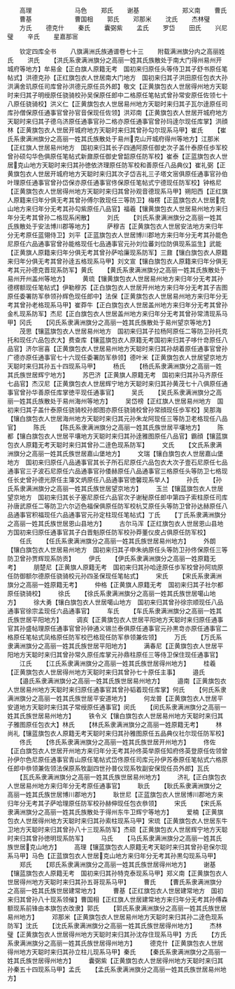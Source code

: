 <!-- { "loadSidebar": true } -->
　　高理　　　　　　　马色
　　郑氏
　　谢基　　　　　　　郑义南
　　曹氏
　　曹基　　　　　　　曹国相
　　郭氏
　　邓那米
　　沈氏
　　杰林璧
　　方氏
　　德克什
　　秦氏
　　囊弼紫
　　孟氏
　　罗岱
　　田氏
　　兴尼璧
　　辛氏
　　星嘉那宻









　　钦定四库全书
　　八旗满洲氏族通谱卷七十三
　　附载满洲旗分内之高丽姓氏
　　洪氏
　　【洪氏系隶满洲旗分之高丽一姓其氏族散处于南大门得州易州开城府等地方】牟易金【正白旗人原籍无考　国初来归原任头等侍卫其子舒书原任笔帖式】洪德克孙【正红旗包衣人世居南大门地方　国初来归其子洪田原任包衣大孙洪满舍玑原任司库曾孙洪德元原任员外郎】敬文【正黄旗包衣人世居得州地方天聪时来归其子明绶原任骁骑校孙吴保原任郎中二格原任笔帖式曾孙常安原任佐领七十八原任骁骑校】洪义仁【正黄旗包衣人世居易州地方天聪时来归其子瓦尔逹原任司库孙僧保原任通事官曾孙官音保现任佐领】洪邓南【正黄旗包衣人世居开城府地方天聪时来归其子德乌济原任通事官孙二格亦原任通事官曾孙玛逹尔现任库掌】洪顔林【正黄旗包衣人世居开城府地方天聪时来归其曾孙勾尔现系马甲】崔氏
　　【崔氏系隶满洲旗分之高丽一姓其氏族散处于易州克山开城府得州等地方】江那米【正红旗人世居易州地方　国初来归其长子四通阿原任御史次子盖什泰原任歩军校曾孙硕勾华色俱原任笔帖式新鼐原任御史曾韶原任防军校】崔泰【正蓝旗包衣人世居克山地方天聪时来归其孙徳依济理原任防军校和善原任八品典仪】崔礼弼【正黄旗包衣人世居开城府地方天聪时来归其次子岱吉礼三子塔文宻俱原任通事官孙伯叶理原任通事官曾孙岱保亦原任通事官佟保原任笔帖式宁德现任防军校】钟格尼【正黄旗包衣人世居得州地方天聪时来归其曾孙观音德现系马甲】朔阳西【正红旗人原籍来归年分俱无考其曾孙傅尔敦现任三等防卫】梅楞【正蓝旗包衣人世居克山地方来归年分无考其孙勾紫原任八品官】福羲【镶黄旗包衣人世居易州地方来归年分无考其曾孙二格现系闲散】
　　刘氏
　　【刘氏系隶满洲旗分之高丽一姓其氏族散处于安法博川郡等地方】
　　萨穆吉【正黄旗包衣人世居安法地方来归年分无考原任蓝翎侍卫】刘平【正蓝旗包衣人世居博川郡地方来归年分无考其孙能色尼原任六品通事官曾孙能格现任七品通事官元孙刘位蕃刘位防俱现系监生】武能【正黄旗人原籍来归年分俱无考其曾孙萨哈廉现系防军】三鼐【镶白旗包衣人原籍来归年分俱无考其曾孙逹五格现系马甲】刘文宣【镶白旗包衣人原籍来归年分俱无考其元孙德克晋现系防军】黄氏
　　【黄氏系隶满洲旗分之高丽一姓其氏族散处于易州开州盖州等地方】
　　黄琉【镶黄旗包衣人世居易州地方来归年分无考其孙德楞额现任笔帖式】伊勒穆苏【正白旗包衣人世居开州地方来归年分无考其子吉图原任委署防军叅领孙辉色现任郎中】法保【正黄旗包衣人世居易州地方来归年分无考其曾孙老格现系马甲】崔莽牛【正白旗包衣人世居盖州地方来归年分无考其曾孙金札现系防军】杰尼【正白旗包衣人世居盖州地方来归年分无考其曾孙常清现系马甲】冈氏
　　【冈氏系隶满洲旗分之高丽一姓其氏族散处于易州望京等地方】
　　茂思【镶蓝旗包衣人世居易州地方　国初来归其子拉杨阿原任二等防卫孙托克托和现任六品包衣大】费查库【镶蓝旗包衣人原籍无考国初来归其子哆什竒原任八品官】济尔宻喜【正黄旗包衣人世居易州地方天聪时来归其孙胡着原任通事官曾孙广德亦原任通事官七十六现任委署防军叅领】德叶米【正黄旗包衣人世居望京地方天聪时来归其孙五十四现系马甲】
　　杨氏
　　【杨氏系隶满洲旗分之高丽一姓其氏族世居辉宁地方】
　　苏巴济【正黄旗人原籍无考　国初来归其孙马齐原任七品官】杰汉尼【正黄旗包衣人世居辉宁地方天聪时来归其孙黄茂七十八俱原任通事官曾孙华善原任库掌徳平现任通事官】
　　吴氏
　　【吴氏系隶满洲旗分之高丽一姓其氏族散处于易州海州等地方】
　　吴岱榜【正红旗人世居易州地方　国初来归其子盖什泰原任骁骑校孙郎图亦原任骁骑校曾孙常顔现任歩军校】吴那海【镶白旗包衣人世居海州地方天聪时来归其元孙朱龙阿现任三等防卫老格现任八品官】
　　陈氏
　　【陈氏系隶满洲旗分之高丽一姓其氏族世居平壤地方】
　　陈都【镶白旗包衣人世居平壤地方天聪时来归其孙逹雅图原任八品官】霸顔【镶蓝旗包衣人原籍无考天聪时来归其曾孙二逹色现系防军】
　　文氏
　　【文氏系隶满洲旗分之高丽一姓其氏族世居嘉山堡地方】
　　文瑞【镶白旗包衣人世居嘉山堡地方　国初来归原任八品通事官其长子所石尼原任六品包衣大次子壹石尼原任七品通事官三子波石尼原任六品通事官孙倭赫原任八品通事官三格原任头等防卫七格现任长史曾孙德光原任主簿文炳原任八品通事官徳馨现系举人】
　　孙氏
　　【孙氏系隶满洲旗分之高丽一姓其氏族世居望京地方】
　　玉兰【镶蓝旗包衣人世居望京地方　国初来归其长子塞尼原任六品官次子谢秘原任郎中第四子索柱原任司库孙唐武原任二等防卫六尔迈色福保俱原任防军校杭艾原任头等防卫曾孙达赫原任八品通事官积福现任六品通事官元孙定柱现任笔帖式】丁氏
　　【丁氏系隶满洲旗分之高丽一姓其氏族世居恩山县地方】
　　古尔马浑【正红旗包衣人世居恩山县地方国初来归原任通事官其子白晋魁原任防军校孙莽董仪皮占俱原任防军校】
　　任氏
　　【任氏系隶满洲旗分之高丽一姓其氏族世居易州地方】
　　外朗【镶白旗包衣人世居易州地方　国初来归其子申朱纳原任头等防卫孙佟保原任三等防卫曾孙贾辉现系防贡】
　　伊氏
　　【伊氏系隶满洲旗分之高丽一姓原籍无考】
　　朋楚尼【正黄旗人原籍无考　国初来归其孙哈逹原任歩军校曾孙阿琉原任防御额尔德原任骁骑校元孙四圣保现任笔帖式】
　　宋氏
　　【宋氏系隶满洲旗分之高丽一姓原籍无考】
　　仲格【正黄旗人原籍无考　国初来归其子社尔都原任骁骑校】
　　徐氏
　　【徐氏系隶满洲旗分之高丽一姓其氏族世居噶山地方】
　　徐大勇【镶白旗包衣人世居噶山地方　国初来归其曾孙徐宗顺现任八品通事官徐宗孟现任六品通事官】
　　车氏
　　【车氏系隶满洲旗分之高丽一姓其氏族世居平阳地方】
　　调亥【正黄旗包衣人世居平阳地方天聪时来归原任通事官其孙盛帖理原任通事官曾孙钟通义锡兰泰俱原任通事官元孙黒竒亦原任通事官二格原任笔帖式凤格原任防军校巴格现任防军叅领兼佐领】
　　万氏
　　【万氏系隶满洲旗分之高丽一姓其氏族世居平阳地方】
　　满春尼【正黄旗包衣人世居平阳地方天聪时来归其曾孙常久原任库掌元孙鼎柱原任三等侍卫保住现任通事官】
　　江氏
　　【江氏系隶满洲旗分之高丽一姓其氏族世居得州地方】
　　桂羲【正黄旗包衣人世居得州地方天聪时来归其曾孙七十原任主事】
　　邉氏
　　【邉氏系隶满洲旗分之高丽一姓其氏族世居易州地方】
　　邉南【正黄旗包衣人世居易州地方天聪时来归原任通事官其曾孙韬着现任库掌】何氏
　　【何氏系隶满洲旗分之高丽一姓其氏族世居平安道地方】
　　何龙普【正黄旗包衣人世居平安道地方天聪时来归其子常绶原任通事官】闵氏
　　【闵氏系隶满洲旗分之高丽一姓其氏族世居易州地方】
　　铁令义【镶白旗包衣人世居易州地方天聪时来归其子雅图原任包衣大】林氏
　　【林氏系隶满洲旗分之高丽一姓原籍无考】
　　林尚礼【镶蓝旗包衣人原籍无考天聪时来归其孙雅图原任五品典仪社尔现任防军校】
　　佟氏
　　【佟氏系隶满洲旗分之高丽一姓其氏族世居开州地方】
　　佟佐【正白旗包衣人世居开州地方来归年分无考其孙佟英举原任知府佟英登原任佐领曾孙伊尔色尼原任通事官青山原任笔帖式岱佟原任司库元孙伊苏泰原任笔帖式六格原任郎中叅领兼佐领法保原系牧副四世孙普仪现系牧副安保现任员外郎】瓦氏
　　【瓦氏系隶满洲旗分之高丽一姓其氏族世居易州地方】
　　济礼【正白旗包衣人世居易州地方来归年分无考原任通事官】
　　耿氏
　　【耿氏系隶满洲旗分之高丽一姓其氏族世居博川郡地方】
　　耿世尼【正蓝旗包衣人世居博川郡地方来归年分无考其子萨哈理原任防军校孙赫伸现任包衣叅领】
　　宋氏
　　【宋氏系隶满洲旗分之高丽一姓其氏族散处于得州东牛卫辉宁等地方】
　　爱楠【正黄旗包衣人世居得州地方天聪时来归其孙索柱现系马甲】宋琉【正黄旗包衣人世居东牛卫地方天聪时来归其曾孙八十三现系防军】杰硕【正黄旗包衣人世居辉宁地方天聪时来归其曾孙徳明现系防军】
　　马氏
　　【马氏系隶满洲旗分之高丽一姓其氏族世居克山地方】
　　高理【镶蓝旗包衣人原籍无考天聪时来归其曾孙皂保尔现系马甲】马色【正蓝旗包衣人世居克山地方来归年分无考其孙黒勾现系马甲】
　　郑氏
　　【郑氏系隶满洲旗分之高丽一姓其氏族世居得州地方】
　　谢基【镶蓝旗包衣人原籍无考　国初来归其孙特克泰现系马甲】郑义南【正黄旗包衣人世居得州地方天聪时来归其孙五哥现系马甲】
　　曹氏
　　【曹氏系隶满洲旗分之高丽一姓其氏族世居建常地方】
　　曹基【正红旗包衣人世居建常地方　国初来归其曾孙八十现系领催】曹国相【正红旗人世居建常地方来归年分无考其孙傅森额现系前锋由本旗包衣改隶】郭氏
　　【郭氏系隶满洲旗分之高丽一姓其氏族世居易州地方】
　　邓那米【正黄旗包衣人世居易州地方天聪时来归其孙二逹色现系防军】沈氏
　　【沈氏系隶满洲旗分之高丽一姓其氏族世居得州地方】
　　杰林璧【正黄旗包衣人世居得州地方天聪时来归其孙沈存住现系马甲】方氏
　　【方氏系隶满洲旗分之高丽一姓其氏族世居得州地方】
　　德克什【正黄旗包衣人世居得州地方天聪时来归其孙立柱儿现系马甲】秦氏
　　【秦氏系隶满洲旗分之高丽一姓其氏族世居得州地方】
　　囊弼紫【正黄旗包衣人世居得州地方天聪时来归其孙秦五十四现系马甲】孟氏
　　【孟氏系隶满洲旗分之高丽一姓其氏族世居易州地方】
